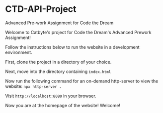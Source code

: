 # CTD-API-Project
Advanced Pre-work Assignment for Code the Dream

Welcome to Catbyte's project for Code the Dream's Advanced Prework Assignment!

Follow the instructions below to run the website in a development environment.

First, clone the project in a directory of your choice. 

Next, move into the directory containing `index.html`

Now run the following command for an on-demand http-server to view the website:
`npx http-server .`

Visit `http://localhost:8080` in your browser.

Now you are at the homepage of the website! Welcome!
